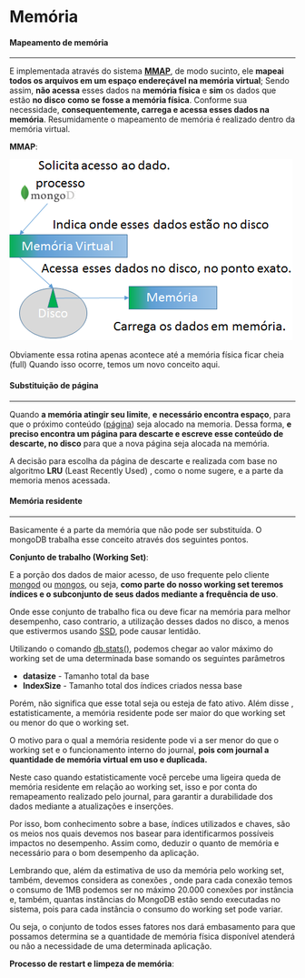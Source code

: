 # Memória

#### Mapeamento de memória
----------

E implementada através do sistema [**MMAP**](https://pt.wikipedia.org/wiki/Mmap), de modo sucinto, ele **mapeai  todos os arquivos em um espaço endereçável na memória virtual**; Sendo assim, **não acessa** esses dados na **memória física** e **sim** os dados que estão **no disco** **como se fosse a memória física**. Conforme sua necessidade, **consequentemente, carrega e acessa esses dados na memória**.
Resumidamente o mapeamento de memória é realizado dentro da memória virtual.

**MMAP**: 

![mmap](https://github.com/VagnerSilva/MongoDB/blob/master/Perifericos/imgs/mmap.png)



Obviamente essa rotina apenas acontece até a memória física ficar cheia (full)
Quando isso ocorre, temos um novo conceito aqui.



#### Substituição de página
----------
Quando **a memória atingir seu limite**, **e necessário  encontra espaço**, para que o próximo conteúdo ([página](https://pt.wikipedia.org/wiki/Mem%C3%B3ria_paginada)) seja alocado na memoria.
Dessa forma, **e preciso encontra um página para descarte e escreve esse conteúdo de descarte, no disco** para que a nova página seja alocada na memória.

A decisão para escolha da página de descarte e realizada com base no algoritmo **LRU**  (Least Recently Used) , como o nome sugere, e a parte da memoria menos acessada.

#### Memória residente
----------
Basicamente é a parte da memória que não pode ser substituída.
O mongoDB trabalha esse conceito através dos seguintes pontos.

**Conjunto de trabalho (Working Set)**:

E a porção dos dados de maior acesso, de uso frequente pelo cliente [mongod](https://docs.mongodb.org/manual/reference/program/mongod/) ou [mongos](https://docs.mongodb.org/manual/reference/program/mongos/), ou seja, **como parte do nosso working set teremos índices e o subconjunto de seus dados mediante a frequência de uso**. 


Onde esse conjunto de trabalho fica ou deve ficar na memória para melhor desempenho, caso contrario, a utilização desses dados no disco, a menos que estivermos usando [SSD](https://pt.wikipedia.org/wiki/SSD), pode causar lentidão.

Utilizando o comando  [db.stats()](https://docs.mongodb.org/manual/reference/method/db.stats/), podemos chegar ao valor máximo do working set de uma  determinada base somando os seguintes parâmetros

+ **datasize** - Tamanho total da base
+ **IndexSize** - Tamanho total dos índices criados nessa base

Porém, não significa que esse total seja ou esteja de fato ativo.
Além disse , estatisticamente, a memória residente pode ser maior do que working set ou menor do que o working set.

O motivo para o qual a memória residente pode vi a ser menor do que o working set e o funcionamento interno do journal, **pois com journal a quantidade de memória virtual em uso e duplicada.**

Neste caso quando estatisticamente você percebe uma ligeira queda de memória residente em relação ao working set, isso e por conta do remapeamento realizado pelo journal, para garantir a durabilidade dos dados mediante a atualizações e inserções.

Por isso, bom conhecimento sobre a base, índices utilizados e chaves,  são os meios nos quais devemos nos basear para identificarmos possíveis impactos no desempenho.
Assim como, deduzir o quanto de memória e necessário para o bom desempenho da aplicação.

Lembrando que, além da estimativa de uso da memória pelo working set, também, devemos considera as conexões , onde para cada conexão temos o consumo de 1MB podemos ser no máximo 20.000 conexões por instância e, também, quantas instâncias do MongoDB estão sendo executadas no sistema, pois para cada instância o consumo do working set pode variar. 

Ou seja, o conjunto de todos esses fatores nos dará embasamento para que possamos determina se a quantidade de memória física disponível atenderá ou não a necessidade de uma determinada aplicação.


**Processo de restart e limpeza de memória**:

